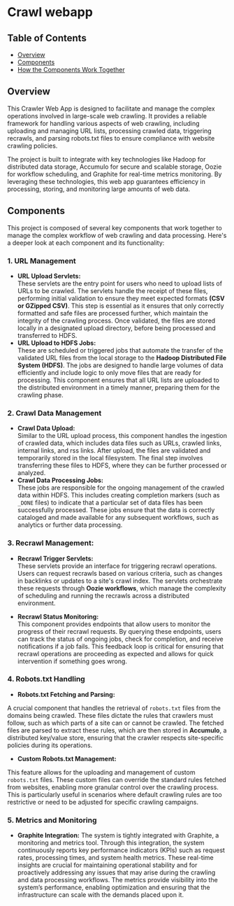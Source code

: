 # Crawl webapp

## Table of Contents

- [Overview](#overview)
- [Components ](#Components)
- [How the Components Work Together](#how-the-components-work-together)

## Overview
This Crawler Web App is designed to facilitate and manage the complex operations involved in large-scale web crawling. It provides a reliable framework for handling various aspects of web crawling, including uploading and managing URL lists, processing crawled data, triggering recrawls, and parsing robots.txt files to ensure compliance with website crawling policies.

The project is built to integrate with key technologies like Hadoop for distributed data storage, Accumulo for secure and scalable storage, Oozie for workflow scheduling, and Graphite for real-time metrics monitoring. By leveraging these technologies, this web app guarantees efficiency in processing, storing, and monitoring large amounts of web data.

## Components
This project is composed of several key components that work together to manage the complex workflow of web crawling and data processing. Here's a deeper look at each component and its functionality:
### 1. URL Management
- **URL Upload Servlets:** <br>
These servlets are the entry point for users who need to upload lists of URLs to be crawled. The servlets handle the receipt of these files, performing initial validation to ensure they meet expected formats **(CSV or GZipped CSV)**. This step is essential as it ensures that only correctly formatted and safe files are processed further, which maintain the integrity of the crawling process. Once validated, the files are stored locally in a designated upload directory, before being processed and transferred to HDFS. 
- **URL Upload to HDFS Jobs:** <br>
These are scheduled or triggered jobs that automate the transfer of the validated URL files from the local storage to the **Hadoop Distributed File System (HDFS)**. The jobs are designed to handle large volumes of data efficiently and include logic to only move files that are ready for processing. This component ensures that all URL lists are uploaded to the distributed environment in a timely manner, preparing them for the crawling phase.


### 2. Crawl Data Management

- **Crawl Data Upload:** <br>
Similar to the URL upload process, this component handles the ingestion of crawled data, which includes data files such as URLs, crawled links, internal links, and rss links. After upload, the files are validated and temporarily stored in the local filesystem. The final step involves transferring these files to HDFS, where they can be further processed or analyzed.
- **Crawl Data Processing Jobs:** <br>
These jobs are responsible for the ongoing management of the crawled data within HDFS. This includes creating completion markers (such as `_DONE` files) to indicate that a particular set of data files has been successfully processed. These jobs ensure that the data is correctly cataloged and made available for any subsequent workflows, such as analytics or further data processing.


### 3. Recrawl Management:

- **Recrawl Trigger Servlets:** <br>
These servlets provide an interface for triggering recrawl operations. Users can request recrawls based on various criteria, such as changes in backlinks or updates to a site's crawl index. The servlets orchestrate these requests through **Oozie workflows**, which manage the complexity of scheduling and running the recrawls across a distributed environment.

- **Recrawl Status Monitoring:** <br>
This component provides endpoints that allow users to monitor the progress of their recrawl requests. By querying these endpoints, users can track the status of ongoing jobs, check for completion, and receive notifications if a job fails. This feedback loop is critical for ensuring that recrawl operations are proceeding as expected and allows for quick intervention if something goes wrong.


### 4. Robots.txt Handling

- **Robots.txt Fetching and Parsing:**
    
A crucial component that handles the retrieval of `robots.txt` files from the domains being crawled. These files dictate the rules that crawlers must follow, such as which parts of a site can or cannot be crawled. The fetched files are parsed to extract these rules, which are then stored in **Accumulo**, a distributed key/value store, ensuring that the crawler respects site-specific policies during its operations.

- **Custom Robots.txt Management:**
    
This feature allows for the uploading and management of custom `robots.txt` files. These custom files can override the standard rules fetched from websites, enabling more granular control over the crawling process. This is particularly useful in scenarios where default crawling rules are too restrictive or need to be adjusted for specific crawling campaigns.
    


### 5. Metrics and Monitoring
- **Graphite Integration:**
The system is tightly integrated with Graphite, a monitoring and metrics tool. Through this integration, the system continuously reports key performance indicators (KPIs) such as request rates, processing times, and system health metrics. These real-time insights are crucial for maintaining operational stability and for proactively addressing any issues that may arise during the crawling and data processing workflows. The metrics provide visibility into the system’s performance, enabling optimization and ensuring that the infrastructure can scale with the demands placed upon it.
